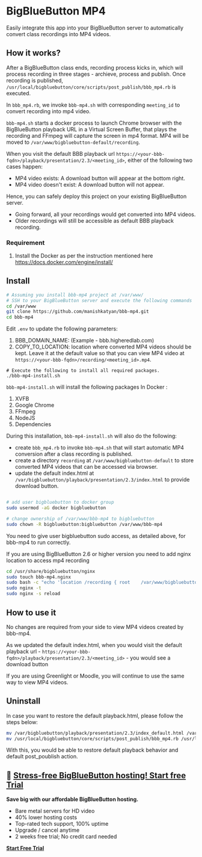 # BigBlueButton MP4

Easily integrate this app into your BigBlueButton server to automatically convert class recordings into MP4 videos.

## How it works?

After a BigBlueButton class ends, recording process kicks in, which will process recording in three stages - archieve, process and publish. Once recording is published, `/usr/local/bigbluebutton/core/scripts/post_publish/bbb_mp4.rb` is executed.

In `bbb_mp4.rb`, we invoke `bbb-mp4.sh` with corresponding `meeting_id` to convert recording into mp4 video.

`bbb-mp4.sh` starts a docker process to launch Chrome browser with the BigBlueButton playback URL in a Virtual Screen Buffer, that plays the recording and FFmpeg will capture the screen in mp4 format. MP4 will be moved to `/var/www/bigbluebutton-default/recording`.

When you visit the default BBB playback url `https://<your-bbb-fqdn>/playback/presentation/2.3/<meeting_id>`, either of the following two cases happen:

- MP4 video exists: A download button will appear at the bottom right.
- MP4 video doesn't exist: A download button will not appear.

Hence, you can safely deploy this project on your existing BigBlueButton server.

- Going forward, all your recordings would get converted into MP4 videos.
- Older recordings will still be accessible as default BBB playback recording.

### Requirement

1. Install the Docker as per the instruction mentioned here https://docs.docker.com/engine/install/

## Install

```sh
# Assuming you install bbb-mp4 project at /var/www/
# SSH to your BigBlueButton server and execute the following commands
cd /var/www
git clone https://github.com/manishkatyan/bbb-mp4.git
cd bbb-mp4
```

Edit `.env` to update the following parameters:

1. BBB_DOMAIN_NAME: <it will be automatically updated through bbb-mp4-install.sh> (Example - bbb.higheredlab.com)
2. COPY_TO_LOCATION: location where converted MP4 videos should be kept. Leave it at the default value so that you can view MP4 video at `https://<your-bbb-fqdn>/recording/<meeting_id>.mp4`.

```ssh
# Execute the following to install all required packages.
./bbb-mp4-install.sh
```

`bbb-mp4-install.sh` will install the following packages In Docker :

1. XVFB
2. Google Chrome
3. FFmpeg
4. NodeJS
5. Dependencies

During this installation, `bbb-mp4-install.sh` will also do the following:

- create `bbb_mp4.rb` to invoke `bbb-mp4.sh` that will start automatic MP4 conversion after a class recording is published.
- create a directory `recording` at `/var/www/bigbluebutton-default` to store converted MP4 videos that can be accessed via browser.
- update the default index.html at `/var/bigbluebutton/playback/presentation/2.3/index.html` to provide download button.

```sh

# add user bigbluebutton to docker group
sudo usermod -aG docker bigbluebutton

# change ownership of /var/www/bbb-mp4 to bigbluebutton
sudo chown -R bigbluebutton:bigbluebutton /var/www/bbb-mp4

```

You need to give user bigbluebutton sudo access, as detailed above, for bbb-mp4 to run correctly.

If you are using BigBlueButton 2.6 or higher version you need to add nginx location to access mp4 recording
```sh
cd /usr/share/bigbluebutton/nginx
sudo touch bbb-mp4.nginx
sudo bash -c "echo 'location /recording { root    /var/www/bigbluebutton-default; }' > bbb-mp4.nginx"
sudo nginx -t
sudo nginx -s reload
```

## How to use it

No changes are required from your side to view MP4 videos created by bbb-mp4.

As we updated the default index.html, when you would visit the default playback url - `https://<your-bbb-fqdn>/playback/presentation/2.3/<meeting_id>` - you would see a download button

If you are using Greenlight or Moodle, you will continue to use the same way to view MP4 videos.

## Uninstall

In case you want to restore the default playback.html, please follow the steps below:

```sh
mv /var/bigbluebutton/playback/presentation/2.3/index_default.html /var/bigbluebutton/playback/presentation/2.3/index.html
mv /usr/local/bigbluebutton/core/scripts/post_publish/bbb_mp4.rb /usr/local/bigbluebutton/core/scripts/post_publish/bbb_mp4.rb.old
```

With this, you would be able to restore default playback behavior and default post_poublish action.

## 🚀 <a href="https://higheredlab.com/bigbluebutton" target="_blank">Stress-free BigBlueButton hosting! Start free Trial</a>

**Save big with our affordable BigBlueButton hosting.**

- Bare metal servers for HD video
- 40% lower hosting costs
- Top-rated tech support, 100% uptime
- Upgrade / cancel anytime
- 2 weeks free trial; No credit card needed

<a href="https://higheredlab.com/bigbluebutton" target="_blank"><strong>Start Free Trial</strong></a>
